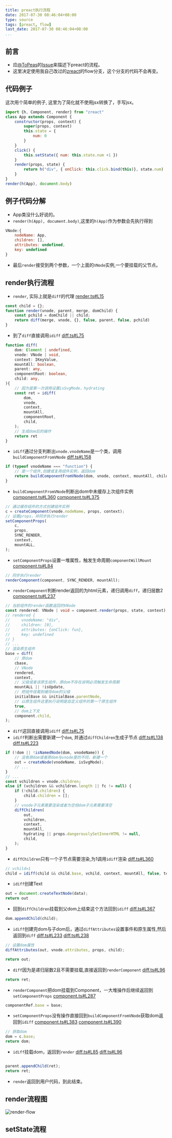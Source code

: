 ```yaml
---
title: preact执行流程
date: 2017-07-30 08:46:04+08:00
type: source
tags: [preact, flow]
last_date: 2017-07-30 08:46:04+08:00
...
```


## 前言
- 应[@ToPeas](https://github.com/ToPeas)的[Issue](https://github.com/zeromake/zreact#1)来描述下preact的流程。
- 这里决定使用我自己改过的[zreact](https://github.com/zeromake/zreact/tree/flow)的flow分支，这个分支的代码不会再变。

<!--more-->
## 代码例子
这次用个简单的例子, 这里为了简化就不使用jsx转换了，手写jsx。
``` javascript
import {h, Component, render} from "zreact"
class App extends Component {
    constructor(props, context) {
        super(props, context)
        this.state = {
            num: 0
        }
    }
    click() {
        this.setState({ num: this.state.num +1 })
    }
    render(props, state) {
        return h("div", { onClick: this.click.bind(this)}, state.num)
    }
}
render(h(App), document.body)
```

## 例子代码分解

- App类没什么好说的。
- `render(h(App), document.body)`,这里的`h(App)`作为参数会先执行得到
``` javascript
VNode:{
    nodeName: App,
    children: [],
    attributes: undefined,
    key: undefined
}
```
- 最后`render`接受到两个参数，一个上面的`VNode`实例,一个要挂载的父节点。

## render执行流程
- `render`, 实际上就是`diff`的代理
[render.ts#L15](https://github.com/zeromake/zreact/blob/flow/src/render.ts#L15)
``` javascript
const child = {};
function render(vnode, parent, merge, domChild) {
    const pchild = domChild || child;
    return diff(merge, vnode, {}, false, parent, false, pchild)
}
```
- 到了`diff`直接调用`idiff`
[diff.ts#L75](https://github.com/zeromake/zreact/blob/flow/src/vdom/diff.ts#L75)
``` typescript
function diff(
    dom: Element | undefined,
    vnode: VNode | void,
    context: IKeyValue,
    mountAll: boolean,
    parent: any,
    componentRoot: boolean,
    child: any,
){
    // 因为是第一次调用设置isSvgMode，hydrating
    const ret = idiff(
        dom,
        vnode,
        context,
        mountAll,
        componentRoot,
        child,
    );
    // 生成dom后的操作
    return ret
}
```
- `idiff`通过分支判断出`vnode.vnodeName`是一个类，调用`buildComponentFromVNode`
[diff.ts#L158](https://github.com/zeromake/zreact/blob/flow/src/vdom/diff.ts#L158)
``` typescript
if (typeof vnodeName === "function") {
    // 是一个组件,创建或复用组件实例，返回dom
    return buildComponentFromVNode(dom, vnode, context, mountAll, child);
}
```
- `buildComponentFromVNode`判断出dom中未缓存上次组件实例
[component.ts#L360](https://github.com/zeromake/zreact/blob/flow/src/vdom/component.ts#L360)
[component.ts#L375](https://github.com/zeromake/zreact/blob/flow/src/vdom/component.ts#L375)
``` typescript
// 通过缓存组件的方式创建组件实例
c = createComponent(vnode.nodeName, props, context);
// 设置props，并同步执行render
setComponentProps(
    c,
    props,
    SYNC_RENDER,
    context,
    mountALL,
);
```
- `setComponentProps`设置一堆属性，触发生命周期`componentWillMount`
[component.ts#L84](https://github.com/zeromake/zreact/blob/flow/src/vdom/component.ts#L84)
``` typescript
// 同步执行render
renderComponent(component, SYNC_RENDER, mountAll);
```
- `renderComponent`判断render返回的为html元素，递归调用`diff`，递归层数2
[component.ts#L237](https://github.com/zeromake/zreact/blob/flow/src/vdom/component.ts#L237)
``` typescript
// 当前组件的render函数返回的VNode
const rendered: VNode | void = component.render(props, state, context);
// rendered {
//     vnodeName: "div",
//     children: [0],
//     attributes: {onClick: fun},
//     key: undefined
// }
// ...
// 渲染原生组件
base = diff(
    // 原dom
    cbase,
    // VNode
    rendered,
    context,
    // 父级或者该原生组件，原dom不存在说明必须触发生命周期
    mountALL || !isUpdate,
    // 把组件挂载到缓存dom的父级
    initialBase && initialBase.parentNode,
    // 以原生组件这里执行说明是自定义组件的第一个原生组件
    true,
    // dom上下文
    component.child,
);
```
- `diff`这回直接调用`idiff`
[diff.ts#L75](https://github.com/zeromake/zreact/blob/flow/src/vdom/diff.ts#L75)
- `idiff`判断出需要新建一个`dom`, 并通过`diffChildren`生成子节点
[diff.ts#L138](https://github.com/zeromake/zreact/blob/flow/src/vdom/diff.ts#L138)
[diff.ts#L223](https://github.com/zeromake/zreact/blob/flow/src/vdom/diff.ts#L223)
``` typescript
if (!dom || !isNamedNode(dom, vnodeName)) {
    // 没有原dom或者原dom与vnode里的不同，新建一个
    out = createNode(vnodeName, isSvgMode);
    // ...
}
// ...
const vchildren = vnode.children;
else if (vchildren && vchildren.length || fc != null) {
    if (!child.children) {
        child.children = [];
    }
    // vnode子元素需要渲染或者为空但dom子元素需要清空
    diffChildren(
        out,
        vchildren,
        context,
        mountAll,
        hydrating || props.dangerouslySetInnerHTML != null,
        child,
    );
}
```
- `diffChildren`只有一个子节点需要渲染,为1调用`idiff`渲染
[diff.ts#L360](https://github.com/zeromake/zreact/blob/flow/src/vdom/diff.ts#L360)
``` typescript
// vchild=1
child = idiff(child && child.base, vchild, context, mountAll, false, tchild);
```
- `idiff`创建Text
``` typescript
out = document.createTextNode(data);
return out
```
- 回到`diffChildren`挂载到父dom上结束这个方法回到`idiff`
[diff.ts#L367](https://github.com/zeromake/zreact/blob/flow/src/vdom/diff.ts#L367)
``` typescript
dom.appendChild(child);
```
- `idiff`创建完dom与子dom后，通过`diffAttributes`设置事件和原生属性,然后返回到`diff`
[diff.ts#L233](https://github.com/zeromake/zreact/blob/flow/src/vdom/diff.ts#L233)
[diff.ts#L238](https://github.com/zeromake/zreact/blob/flow/src/vdom/diff.ts#L238)
``` typescript
// 设置dom属性
diffAttributes(out, vnode.attributes, props, child);

return out;
```
- `diff`因为是递归层数2且不需要挂载,直接返回到`renderComponent`
[diff.ts#L96](https://github.com/zeromake/zreact/blob/flow/src/vdom/diff.ts#L96)
``` typescript
return ret;
```
- `renderComponent`把dom挂载到Component，一大堆操作后继续返回到`setComponentProps`
[component.ts#L287](https://github.com/zeromake/zreact/blob/flow/src/vdom/component.ts#L287)
``` typescript
componentRef.base = base;
```
- `setComponentProps`没有操作直接回到`buildComponentFromVNode`获取dom返回到`idiff`
[component.ts#L383](https://github.com/zeromake/zreact/blob/flow/src/vdom/component.ts#L383)
[component.ts#L390](https://github.com/zeromake/zreact/blob/flow/src/vdom/component.ts#L390)
``` typescript
// 获取dom
dom = c.base;
return dom;
```
- `idiff`挂载dom，返回到`render`
[diff.ts#L85](https://github.com/zeromake/zreact/blob/flow/src/vdom/diff.ts#L85)
[diff.ts#L96](https://github.com/zeromake/zreact/blob/flow/src/vdom/diff.ts#L96)
``` typescript

parent.appendChild(ret);
return ret;
```
- `render`返回到用户代码，到此结束。

## render流程图

![render-flow](/public/img/preact-source/render-flow.svg)

## setState流程
